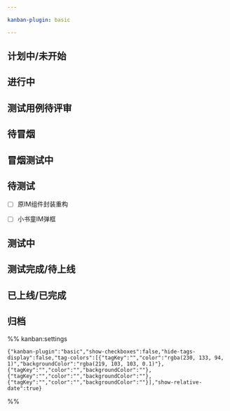 ```yaml
---

kanban-plugin: basic

---
```


## 计划中/未开始



## 进行中



## 测试用例待评审



## 待冒烟



## 冒烟测试中



## 待测试

- [ ] 原IM组件封装重构
- [ ] 小书童IM弹框


## 测试中



## 测试完成/待上线



## 已上线/已完成



## 归档





%% kanban:settings
```
{"kanban-plugin":"basic","show-checkboxes":false,"hide-tags-display":false,"tag-colors":[{"tagKey":"","color":"rgba(230, 133, 94, 1)","backgroundColor":"rgba(219, 103, 103, 0.1)"},{"tagKey":"","color":"","backgroundColor":""},{"tagKey":"","color":"","backgroundColor":""},{"tagKey":"","color":"","backgroundColor":""}],"show-relative-date":true}
```
%%